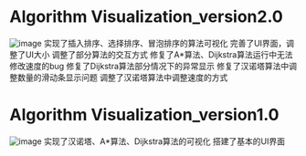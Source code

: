 # Algorithm Visualization_version2.0
![image](https://user-images.githubusercontent.com/65803404/165953100-8c2b2ef7-6823-4696-90b0-371c4368d25c.png)
实现了插入排序、选择排序、冒泡排序的算法可视化
完善了UI界面，调整了UI大小
调整了部分算法的交互方式
修复了A*算法、Dijkstra算法运行中无法修改速度的bug
修复了Dijkstra算法部分情况下的异常显示
修复了汉诺塔算法中调整数量的滑动条显示问题
调整了汉诺塔算法中调整速度的方式

# Algorithm Visualization_version1.0
 
![image](https://user-images.githubusercontent.com/65803404/162601514-b5b387ee-1abe-4289-b7a3-b4287c31946e.png)
实现了汉诺塔、A*算法、Dijkstra算法的可视化
搭建了基本的UI界面
